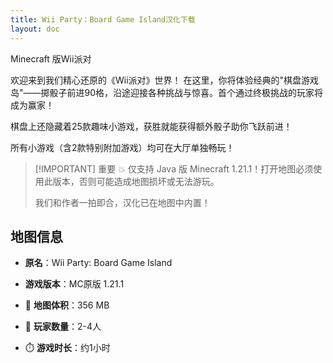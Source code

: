 ```yaml
---
title: Wii Party：Board Game Island汉化下载
layout: doc
---
```


Minecraft 版Wii派对

欢迎来到我们精心还原的《Wii派对》世界！
在这里，你将体验经典的"棋盘游戏岛"——掷骰子前进90格，沿途迎接各种挑战与惊喜。首个通过终极挑战的玩家将成为赢家！

棋盘上还隐藏着25款趣味小游戏，获胜就能获得额外骰子助你飞跃前进！

所有小游戏（含2款特别附加游戏）均可在大厅单独畅玩！

> [!IMPORTANT] 重要
> 💥 仅支持 Java 版 Minecraft 1.21.1！打开地图必须使用此版本，否则可能造成地图损坏或无法游玩。
>
> 我们和作者一拍即合，汉化已在地图中内置！

<DownloadLinks :methods="[
  { id: 'mapdl', text: '下载地图与汉化', icon: '/imgs/svg/curseforge.svg', link: 'https://www.curseforge.com/minecraft/worlds/wii-party-in-mc/files/all' },
  { id: 'planetminecraft', text: '地图原帖', icon: '/imgs/svg/curseforge.svg', link: 'https://www.curseforge.com/minecraft/worlds/wii-party-in-mc' }
]" />

## 地图信息

- **原名**：Wii Party: Board Game Island
- **游戏版本**：MC原版 1.21.1

- 📂 **地图体积**：356 MB
- 🧠 **玩家数量**：2-4人
- ⏱️ **游戏时长**：约1小时

<DocSupport />
